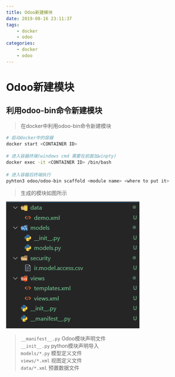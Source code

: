 ```yaml
---
title: Odoo新建模块
date: 2019-08-16 23:11:37
tags: 
    - docker
    - odoo
categories: 
    - docker
    - odoo
---
```


# Odoo新建模块

## 利用odoo-bin命令新建模块

>在docker中利用odoo-bin命令新建模块

```bash
# 启动docker中的容器
docker start <CONTAINER ID>

# 进入容器终端(windows cmd 需要在前面加winpty)
docker exec -it <CONTAINER ID> /bin/bash

# 进入容器后终端执行
pyhton3 odoo/odoo-bin scaffold <module name> <where to put it>
```
> 生成的模块如图所示  

![](/imgs/odoo-model/newmodel.png)

> `__manifest__.py` Odoo模块声明文件  
> `__init__.py`     python模块声明导入  
> `models/*.py`     模型定义文件  
> `views/*.xml`     视图定义文件  
> `data/*.xml`      预置数据文件